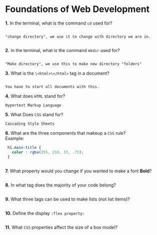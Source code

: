 # Foundations of Web Development

**1.** In the terminal, what is the command `cd` used for?
<!-- enter you answer in the space below -->
```

"change directory", we use it to change with directory we are in.


```

**2.** In the terminal, what is the command `mkdir` used for?
<!-- enter you answer in the space below -->
```

"Make directory", we use this to make new directory "folders"

```

**3.** What is the `\<html>\</html>` tag in a document?
<!-- enter you answer in the space below -->
```

You have to start all documents with this.

```

**4.** What does `HTML` stand for?
<!-- enter you answer in the space below -->
```
Hypertext Markup Language 
```

**5.** What Does `CSS` stand for?
<!-- enter you answer in the space below -->
```
Cascading Style Sheets
```

**6.** What are the three components that makeup a `CSS` rule? <br> Example:
```css
 h1.main-title {
   color : rgba(255, 210, 33, .75);
 }
```
<!-- enter you answer in the space below -->
```

```

**7.** What property would you change if you wanted to make a font **Bold**?
<!-- enter you answer in the space below -->
```

```

**8.** In what tag does the majority of your code belong?
<!-- enter you answer in the space below -->
```

```

**9.** What three tags can be used to make lists (not list items)?
<!-- enter you answer in the space below -->
```

```

**10.** Define the display `:flex property:`
<!-- enter you answer in the space below -->
```

```

**11.** What `CSS` properties affect the size of a box model?
<!-- enter you answer in the space below -->
```

```
